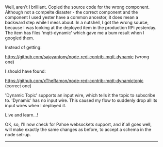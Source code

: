 Well, aren't I brilliant. Copied the source code for the wrong component.
Although not a compelte disaster - the correct component and the component I used yester have a common ancestor, 
it does mean a backward step while I mess about.
In a nutshell, I got the wrong source, because I was looking at the deployed item in the production RPi yesterday.
The item has files 'mqtt-dynamic' which gave me a bum result when I googled them.

Instead of getting:

https://github.com/sajayantony/node-red-contrib-mqtt-dynamic  (wrong one)

I should have found:

https://github.com/xTheRamon/node-red-contrib-mqtt-dynamictopic (correct one)

'Dynamic Topic' supports an input wire, which tells it the topic to subscribe to. 'Dynamic' has no input wire.
This caused my flow to suddenly drop all its input wires when I deployed it.

Live and learn...!

OK, so, I'll now check for Pahoe websockets support, and if all goes well, will make exactly the same changes as before, to accept a schema in the node set-up.

---



